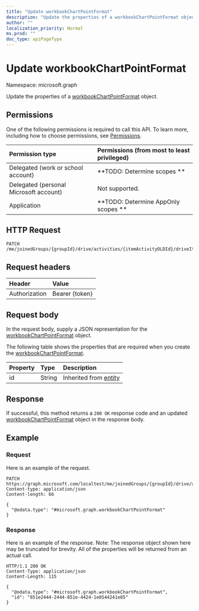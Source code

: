 ```yaml
---
title: "Update workbookChartPointFormat"
description: "Update the properties of a workbookChartPointFormat object."
author: ""
localization_priority: Normal
ms.prod: ""
doc_type: apiPageType
---
```


# Update workbookChartPointFormat

Namespace: microsoft.graph

Update the properties of a [workbookChartPointFormat](../resources/workbookchartpointformat.md) object.

## Permissions
One of the following permissions is required to call this API. To learn more, including how to choose permissions, see [Permissions](/concepts/permissions-reference.md).

|Permission type|Permissions (from most to least privileged)|
|:---|:---|
|Delegated (work or school account)|**TODO: Determine scopes **|
|Delegated (personal Microsoft account)|Not supported.|
|Application|**TODO: Determine AppOnly scopes **|

## HTTP Request
<!-- {
  "blockType": "ignored"
}
-->
``` http
PATCH /me/joinedGroups/{groupId}/drive/activities/{itemActivityOLDId}/driveItem/workbook/names/{workbookNamedItemId}/worksheet/charts/{workbookChartId}/series/{workbookChartSeriesId}/points/{workbookChartPointId}/format
```

## Request headers
|Header|Value|
|:---|:---|
|Authorization|Bearer {token}|

## Request body
In the request body, supply a JSON representation for the [workbookChartPointFormat](../resources/workbookchartpointformat.md) object.

The following table shows the properties that are required when you create the [workbookChartPointFormat](../resources/workbookchartpointformat.md).

|Property|Type|Description|
|:---|:---|:---|
|id|String| Inherited from [entity](../resources/entity.md)|



## Response
If successful, this method returns a `200 OK` response code and an updated [workbookChartPointFormat](../resources/workbookchartpointformat.md) object in the response body.

## Example

### Request
Here is an example of the request.
<!-- {
  "blockType": "request",
  "name": "update_workbookchartpointformat"
}
-->
``` http
PATCH https://graph.microsoft.com/localtest/me/joinedGroups/{groupId}/drive/activities/{itemActivityOLDId}/driveItem/workbook/names/{workbookNamedItemId}/worksheet/charts/{workbookChartId}/series/{workbookChartSeriesId}/points/{workbookChartPointId}/format
Content-type: application/json
Content-length: 66

{
  "@odata.type": "#microsoft.graph.workbookChartPointFormat"
}
```

### Response
Here is an example of the response. Note: The response object shown here may be truncated for brevity. All of the properties will be returned from an actual call.
<!-- {
  "blockType": "response",
  "truncated": true
}
-->
``` http
HTTP/1.1 200 OK
Content-Type: application/json
Content-Length: 115

{
  "@odata.type": "#microsoft.graph.workbookChartPointFormat",
  "id": "851e2444-2444-851e-4424-1e8544241e85"
}
```

